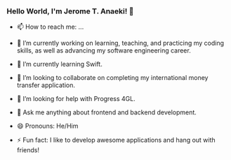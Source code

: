 ### Hello World, I'm Jerome T. Anaeki! 👋

- 📫 How to reach me: ...

- 🔭 I’m currently working on learning, teaching, and practicing my coding skills, as well as advancing my software engineering career.
- 🌱 I’m currently learning Swift.
- 👯 I’m looking to collaborate on completing my international money transfer application.
- 🤔 I’m looking for help with Progress 4GL.
- 💬 Ask me anything about frontend and backend development.
- 😄 Pronouns: He/Him
- ⚡ Fun fact: I like to develop awesome applications and hang out with friends!
